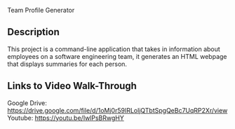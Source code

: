 Team Profile Generator

## Description

This project is a command-line application that takes in information about employees on a software engineering team, it generates an HTML webpage that displays summaries for each person.

## Links to Video Walk-Through

Google Drive: https://drive.google.com/file/d/1oMj0r59IRLoljQTbtSpgQeBc7UqRP2Xr/view
Youtube: https://youtu.be/IwlPsBRwgHY
